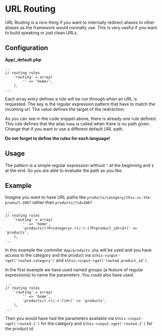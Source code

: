 URL Routing
=============================

URL Routing is a nice thing if you want to internally redirect aliases to other aliases as the framework would normally use.
This is very useful if you want to build speaking or just clean URLs.

Configuration
--------------

**App/_default.php**
~~~{.php}
...
// routing rules
	'routing' = array(
	    '' => 'home/',
	),
...
~~~

Each array entry defines a rule will be run through when an URL is requested. The key is the regular expression pattern that have to match the incoming url. The value defines the target of the redirection.

As you can see in the code snippet above, there is already one rule defined. This rule defines that the alias `home` is called when there is no path given. Change that if you want to use a different default URL path.

**Do not forget to define the rules for each language!**

Usage
------

The pattern is a simple regular expression without `^` at the beginning and `$` at the end.
So you are able to evaluate the path as you like.

Example
--------

Imagine you want to have URL paths like `products/category/this-is-the-product-2067` rather than `products/?id=2067`

~~~{.php}
...
// routing rules
	'routing' = array(
		'' => 'home',
		'products/(?P<category>.+)/.+-(?P<product_id>\d+)' => 'products',
	),
...
~~~

In this example the controller `App/products.php` will be used and you have access to the category and the product via `$this->input->get('routed.category')` and `$this->input->get('routed.product_id')`.

In the first example we have used named groups (a feature of regular expressions) to name the parameters. You could also have used

~~~{.php}
...
// routing rules
	'routing' = array(
		'' => 'home',
		'products/(.+)/.+-(\d+)' => 'products',
	),
...
~~~

Then you would have had the parameters available via `$this->input->get('routed.1')` for the category and `$this->input->get('routed.2')` for the product id.